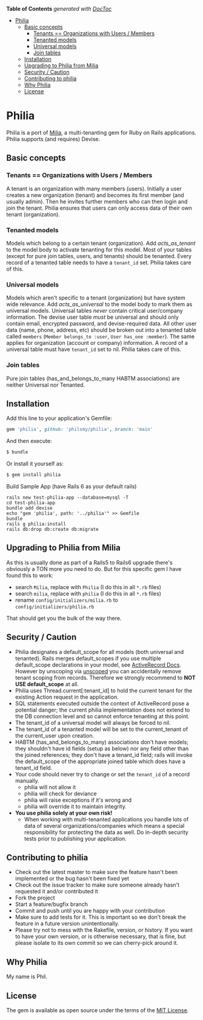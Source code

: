 <!-- START doctoc generated TOC please keep comment here to allow auto update -->
<!-- DON'T EDIT THIS SECTION, INSTEAD RE-RUN doctoc TO UPDATE -->
**Table of Contents**  *generated with [DocToc](https://github.com/thlorenz/doctoc)*

- [Philia](#philia)
  - [Basic concepts](#basic-concepts)
    - [Tenants == Organizations with Users / Members](#tenants--organizations-with-users--members)
    - [Tenanted models](#tenanted-models)
    - [Universal models](#universal-models)
    - [Join tables](#join-tables)
  - [Installation](#installation)
  - [Upgrading to Philia from Milia](#upgrading-to-philia-from-milia)
  - [Security / Caution](#security--caution)
  - [Contributing to philia](#contributing-to-philia)
  - [Why Philia](#why-philia)
  - [License](#license)

<!-- END doctoc generated TOC please keep comment here to allow auto update -->

# Philia
Philia is a port of [Milia](https://github.com/jekuno/milia), a multi-tenanting gem for Ruby on Rails applications. Philia supports (and requires) Devise.

## Basic concepts

### Tenants == Organizations with Users / Members
A tenant is an organization with many members (users).
Initially a user creates a new organization (tenant) and becomes its first member (and usually admin).
Then he invites further members who can then login and join the tenant.
Philia ensures that users can only access data of their own tenant (organization).


### Tenanted models
Models which belong to a certain tenant (organization).
Add <i>acts_as_tenant</i> to the model body to activate tenanting for this model.
Most of your tables (except for pure join tables, users, and tenants) should be tenanted.
Every record of a tenanted table needs to have a `tenant_id` set. Philia takes care of this.

### Universal models
Models which aren't specific to a tenant (organization) but have system wide relevance.
Add <i>acts_as_universal</i> to the model body to mark them as universal models.
Universal tables <i>never</i> contain critical user/company information.
The devise user table <i>must</i> be universal and should only contain email, encrypted password, and devise-required data.
All other user data (name, phone, address, etc) should be broken out into a tenanted table called `members` (`Member belongs_to :user`, `User has_one :member`).
The same applies for organization (account or company) information.
A record of a universal table must have `tenant_id` set to nil. Philia takes care of this.

### Join tables
Pure join tables (has_and_belongs_to_many HABTM associations) are neither Universal nor Tenanted.

## Installation
Add this line to your application's Gemfile:

```ruby
gem 'philia', github: 'philsmy/philia', branch: 'main'
```

And then execute:
```bash
$ bundle
```

Or install it yourself as:
```bash
$ gem install philia
```

Build Sample App (have Rails 6 as your default rails)
```
rails new test-philia-app --database=mysql -T
cd test-philia-app
bundle add devise
echo "gem 'philia', path: '../philia'" >> Gemfile
bundle
rails g philia:install
rails db:drop db:create db:migrate

```

## Upgrading to Philia from Milia
As this is usually done as part of a Rails5 to Rails6 upgrade there's obviously a TON more you need to do.
But for this specific gem I have found this to work:

* search `Milia`, replace with `Philia` (I do this in all `*.rb` files)
* search `milia`, replace with `philia` (I do this in all `*.rb` files)
* rename `config/initializers/milia.rb` to `config/initializers/philia.rb`

That should get you the bulk of the way there.

## Security / Caution
* Philia designates a default_scope for all models (both universal and tenanted). Rails merges default_scopes if you use multiple default_scope declarations in your model, see [ActiveRecord Docs](http://api.rubyonrails.org/classes/ActiveRecord/Scoping/Default/ClassMethods.html#method-i-default_scope). However by unscoping via [unscoped](http://apidock.com/rails/ActiveRecord/Scoping/Default/ClassMethods/unscoped) you can accidentally remove tenant scoping from records. Therefore we strongly recommend to **NOT USE default_scope** at all.
* Philia uses Thread.current[:tenant_id] to hold the current tenant for the existing Action request in the application.
* SQL statements executed outside the context of ActiveRecord pose a potential danger; the current philia implementation does not extend to the DB connection level and so cannot enforce tenanting at this point.
* The tenant_id of a universal model will always be forced to nil.
* The tenant_id of a tenanted model will be set to the current_tenant of the current_user upon creation.
* HABTM (has_and_belongs_to_many) associations don't have models; they shouldn't have id fields
  (setup as below) nor any field other than the joined references; they don't have a tenant_id field;
  rails will invoke the default_scope of the appropriate joined table which does have a tenant_id field.
* Your code should never try to change or set the `tenant_id` of a record manually.
   * philia will not allow it
   * philia will check for deviance
   * philia will raise exceptions if it's wrong and
   * philia will override it to maintain integrity.
* **You use philia solely at your own risk!**
  * When working with multi-tenanted applications you handle lots of data of several organizations/companies which means a special responsibility for protecting the data as well. Do in-depth security tests prior to publishing your application.



## Contributing to philia

* Check out the latest master to make sure the feature hasn't been implemented or the bug hasn't been fixed yet
* Check out the issue tracker to make sure someone already hasn't requested it and/or contributed it
* Fork the project
* Start a feature/bugfix branch
* Commit and push until you are happy with your contribution
* Make sure to add tests for it. This is important so we don't break the feature in a future version unintentionally.
* Please try not to mess with the Rakefile, version, or history. If you want to have your own version, or is otherwise necessary, that is fine, but please isolate to its own commit so we can cherry-pick around it.

## Why Philia
My name is Phil.

## License
The gem is available as open source under the terms of the [MIT License](https://opensource.org/licenses/MIT).
